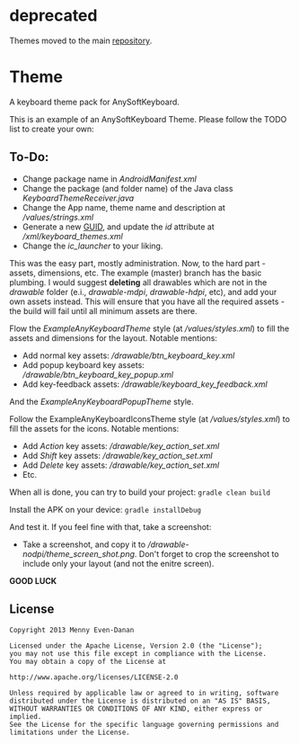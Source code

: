 # deprecated
Themes moved to the main [repository](https://github.com/AnySoftKeyboard/AnySoftKeyboard/tree/master/addons/themes).

Theme
=====

A keyboard theme pack for AnySoftKeyboard.

This is an example of an AnySoftKeyboard Theme. Please follow the TODO list to create your own:

To-Do:
------
- Change package name in _AndroidManifest.xml_
- Change the package (and folder name) of the Java class _KeyboardThemeReceiver.java_
- Change the App name, theme name and description at _/values/strings.xml_
- Generate a new [GUID](http://www.guidgenerator.com/), and update the _id_ attribute at */xml/keyboard_themes.xml*
- Change the *ic_launcher* to your liking.

This was the easy part, mostly administration. Now, to the hard part - assets, dimensions, etc.
The example (master) branch has the basic plumbing. I would suggest **deleting** all drawables which are not in the _drawable_ folder (e.i., _drawable-mdpi_, _drawable-hdpi_, etc), and add your own assets instead. This will ensure that you have all the required assets - the build will fail until all minimum assets are there.

Flow the _ExampleAnyKeyboardTheme_ style (at _/values/styles.xml_) to fill the assets and dimensions for the layout. Notable mentions:
- Add normal key assets: */drawable/btn_keyboard_key.xml*
- Add popup keyboard key assets: */drawable/btn_keyboard_key_popup.xml*
- Add key-feedback assets: */drawable/keyboard_key_feedback.xml*
 
And the _ExampleAnyKeyboardPopupTheme_ style.

Follow the ExampleAnyKeyboardIconsTheme style (at _/values/styles.xml_) to fill the assets for the icons. Notable mentions:
- Add _Action_ key assets: */drawable/key_action_set.xml*
- Add _Shift_ key assets: */drawable/key_action_set.xml*
- Add _Delete_ key assets: */drawable/key_action_set.xml*
- Etc.

When all is done, you can try to build your project:
```gradle clean build```

Install the APK on your device: 
```gradle installDebug```

And test it. If you feel fine with that, take a screenshot:
- Take a screenshot, and copy it to */drawable-nodpi/theme_screen_shot.png*. Don't forget to crop the screenshot to include only your layout (and not the enitre screen).

**GOOD LUCK**

License
-------

    Copyright 2013 Menny Even-Danan
    
    Licensed under the Apache License, Version 2.0 (the "License");
    you may not use this file except in compliance with the License.
    You may obtain a copy of the License at
    
    http://www.apache.org/licenses/LICENSE-2.0
    
    Unless required by applicable law or agreed to in writing, software
    distributed under the License is distributed on an "AS IS" BASIS,
    WITHOUT WARRANTIES OR CONDITIONS OF ANY KIND, either express or implied.
    See the License for the specific language governing permissions and
    limitations under the License.
    

